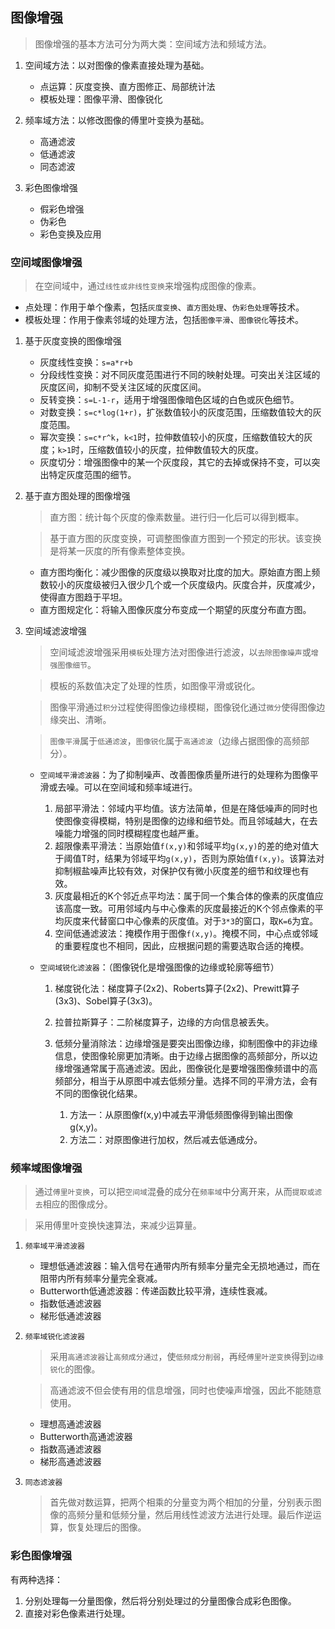 ## 图像增强

> 图像增强的基本方法可分为两大类：空间域方法和频域方法。

1. 空间域方法：以对图像的像素直接处理为基础。

    * 点运算：灰度变换、直方图修正、局部统计法
    * 模板处理：图像平滑、图像锐化

2. 频率域方法：以修改图像的傅里叶变换为基础。

    * 高通滤波
    * 低通滤波
    * 同态滤波

3. 彩色图像增强

    * 假彩色增强
    * 伪彩色
    * 彩色变换及应用


### 空间域图像增强

> 在空间域中，通过`线性或非线性变换`来增强构成图像的像素。

* 点处理：作用于单个像素，包括`灰度变换`、`直方图处理`、`伪彩色处理`等技术。
* 模板处理：作用于像素邻域的处理方法，包括`图像平滑`、`图像锐化`等技术。


1. 基于灰度变换的图像增强

    * 灰度线性变换：`s=a*r+b`
    * 分段线性变换：对不同灰度范围进行不同的映射处理。可突出关注区域的灰度区间，抑制不受关注区域的灰度区间。
    * 反转变换：`s=L-1-r`，适用于增强图像暗色区域的白色或灰色细节。
    * 对数变换：`s=c*log(1+r)`，扩张数值较小的灰度范围，压缩数值较大的灰度范围。
    * 幂次变换：`s=c*r^k`，`k<1`时，拉伸数值较小的灰度，压缩数值较大的灰度；`k>1`时，压缩数值较小的灰度，拉伸数值较大的灰度。
    * 灰度切分：增强图像中的某一个灰度段，其它的去掉或保持不变，可以突出特定灰度范围的细节。


2. 基于直方图处理的图像增强

    > 直方图：统计每个灰度的像素数量。进行归一化后可以得到概率。

    > 基于直方图的灰度变换，可调整图像直方图到一个预定的形状。该变换是将某一灰度的所有像素整体变换。

    * 直方图均衡化：减少图像的灰度级以换取对比度的加大。原始直方图上频数较小的灰度级被归入很少几个或一个灰度级内。灰度合并，灰度减少，使得直方图趋于平坦。
    * 直方图规定化：将输入图像灰度分布变成一个期望的灰度分布直方图。


3. 空间域滤波增强

    > 空间域滤波增强采用`模板`处理方法对图像进行滤波，以`去除图像噪声`或`增强图像细节`。

    > 模板的系数值决定了处理的性质，如图像平滑或锐化。

    > 图像平滑通过`积分`过程使得图像边缘模糊，图像锐化通过`微分`使得图像边缘突出、清晰。

    > `图像平滑`属于`低通滤波`，`图像锐化`属于`高通滤波`（边缘占据图像的高频部分）。

    * `空间域平滑滤波器`：为了抑制噪声、改善图像质量所进行的处理称为图像平滑或去噪。可以在空间域和频率域进行。

        1. 局部平滑法：邻域内平均值。该方法简单，但是在降低噪声的同时也使图像变得模糊，特别是图像的边缘和细节处。而且邻域越大，在去噪能力增强的同时模糊程度也越严重。
        2. 超限像素平滑法：当原始值`f(x,y)`和邻域平均`g(x,y)`的差的绝对值大于阈值T时，结果为邻域平均`g(x,y)`，否则为原始值`f(x,y)`。该算法对抑制椒盐噪声比较有效，对保护仅有微小灰度差的细节和纹理也有效。
        3. 灰度最相近的K个邻近点平均法：属于同一个集合体的像素的灰度值应该高度一致。可用邻域内与中心像素的灰度最接近的K个邻点像素的平均灰度来代替窗口中心像素的灰度值。对于`3*3`的窗口，取`K=6`为宜。
        4. 空间低通滤波法：掩模作用于图像`f(x,y)`。掩模不同，中心点或邻域的重要程度也不相同，因此，应根据问题的需要选取合适的掩模。

    * `空间域锐化滤波器`：（图像锐化是增强图像的边缘或轮廓等细节）

        1. 梯度锐化法：梯度算子(2x2)、Roberts算子(2x2)、Prewitt算子(3x3)、Sobel算子(3x3)。
        2. 拉普拉斯算子：二阶梯度算子，边缘的方向信息被丢失。
        3. 低频分量消除法：边缘增强是要突出图像边缘，抑制图像中的非边缘信息，使图像轮廓更加清晰。由于边缘占据图像的高频部分，所以边缘增强通常属于高通滤波。因此，图像锐化是要增强图像频谱中的高频部分，相当于从原图中减去低频分量。选择不同的平滑方法，会有不同的图像锐化结果。

            1. 方法一：从原图像f(x,y)中减去平滑低频图像得到输出图像g(x,y)。
            2. 方法二：对原图像进行加权，然后减去低通成分。


### 频率域图像增强

> 通过`傅里叶变换`，可以把`空间域`混叠的成分在`频率域`中分离开来，从而`提取或滤去`相应的图像成分。

> 采用傅里叶变换快速算法，来减少运算量。


1. `频率域平滑滤波器`

    * 理想低通滤波器：输入信号在通带内所有频率分量完全无损地通过，而在阻带内所有频率分量完全衰减。
    * Butterworth低通滤波器：传递函数比较平滑，连续性衰减。
    * 指数低通滤波器
    * 梯形低通滤波器


2. `频率域锐化滤波器`

    > 采用`高通滤波器`让`高频成分通过`，使`低频成分削弱`，再经`傅里叶逆变换`得到`边缘锐化`的图像。

    > 高通滤波不但会使有用的信息增强，同时也使噪声增强，因此不能随意使用。

    * 理想高通滤波器
    * Butterworth高通滤波器
    * 指数高通滤波器
    * 梯形高通滤波器


3. `同态滤波器`

    > 首先做对数运算，把两个相乘的分量变为两个相加的分量，分别表示图像的高频分量和低频分量，然后用线性滤波方法进行处理。最后作逆运算，恢复处理后的图像。



### 彩色图像增强


有两种选择：

1. 分别处理每一分量图像，然后将分别处理过的分量图像合成彩色图像。
2. 直接对彩色像素进行处理。

